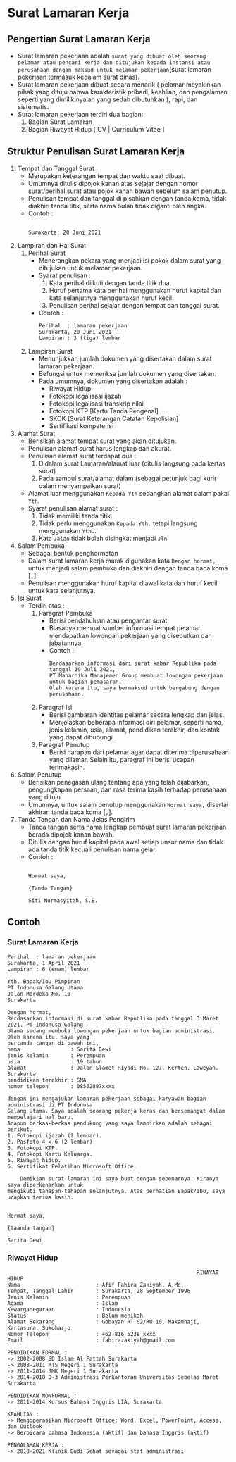 # Surat Lamaran Kerja
## Pengertian Surat Lamaran Kerja
- Surat lamaran pekerjaan adalah `surat yang dibuat oleh seorang pelamar atau pencari kerja dan ditujukan kepada instansi atau perusahaan dengan maksud untuk melamar pekerjaan`(surat lamaran pekerjaan termasuk kedalam surat dinas).
- Surat lamaran pekerjaan dibuat secara menarik ( pelamar meyakinkan pihak yang dituju bahwa karakteristik pribadi, keahlian, dan pengalaman seperti yang dimilikinyalah yang sedah dibutuhkan ), rapi, dan sistematis.
- Surat lamaran pekerjaan terdiri dua bagian:
    1. Bagian Surat Lamaran 
    2. Bagian Riwayat Hidup [ CV | Curriculum Vitae ]

## Struktur Penulisan Surat Lamaran Kerja
1. Tempat dan Tanggal Surat
    - Merupakan keterangan tempat dan waktu saat dibuat.
    - Umumnya ditulis dipojok kanan atas sejajar dengan nomor surat/perihal surat atau pojok kanan bawah sebelum salam penutup.
    - Penulisan tempat dan tanggal di pisahkan dengan tanda koma, tidak diakhiri tanda titik, serta nama bulan tidak diganti oleh angka.
    - Contoh :
      ```
                                                                                              Surakarta, 20 Juni 2021
      ```
2. Lampiran dan Hal Surat
   1. Perihal Surat
      - Menerangkan pekara yang menjadi isi pokok dalam surat yang ditujukan untuk melamar pekerjaan.
      - Syarat penulisan :
        1. Kata perihal diikuti dengan tanda titik dua.
        2. Huruf pertama kata perihal menggunakan huruf kapital dan kata selanjutnya menggunakan huruf kecil.
        3. Penulisan perihal sejajar dengan tempat dan tanggal surat.
      - Contoh :
        ```
        Perihal  : lamaran pekerjaan                                                            Surakarta, 20 Juni 2021
        Lampiran : 3 (tiga) lembar
         ```
    2. Lampiran Surat
       - Menunjukkan jumlah dokumen yang disertakan dalam surat lamaran pekerjaan.
       - Befungsi untuk memeriksa jumlah dokumen yang disertakan.
       - Pada umumnya, dokumen yang disertakan adalah :
         - Riwayat Hidup
         - Fotokopi legalisasi ijazah
         - Fotokopi legalisasi transkrip nilai
         - Fotokopi KTP [Kartu Tanda Pengenal]
         - SKCK [Surat Keterangan Catatan Kepolisian]
         - Sertifikasi kompetensi
3. Alamat Surat
    - Berisikan alamat tempat surat yang akan ditujukan.
    - Penulisan alamat surat harus lengkap dan akurat. 
    - Penulisan alamat surat terdapat dua :
        1. Didalam surat Lamaran/alamat luar (ditulis langsung pada kertas surat)
        2. Pada sampul surat/alamat dalam (sebagai petunjuk bagi kurir dalam menyampaikan surat)
    - Alamat luar menggunakan `Kepada Yth` sedangkan alamat dalam pakai `Yth`.
    - Syarat penulisan alamat surat :
        1. Tidak memiliki tanda titik.
        2. Tidak perlu menggunakan `Kepada Yth.` tetapi langsung menggunakan `Yth.`.
        3. Kata `Jalan` tidak boleh disingkat  menjadi `Jln`.
4. Salam Pembuka
   - Sebagai bentuk penghormatan
   - Dalam surat lamaran kerja marak digunakan kata `Dengan hormat,` untuk menjadi salam pembuka dan diakhiri dengan tanda baca koma [`,`].
   - Penulisan menggunakan huruf kapital diawal kata dan huruf kecil untuk kata selanjutnya.
5. Isi Surat
    - Terdiri atas :
        1. Paragraf Pembuka
            - Berisi pendahuluan atau pengantar surat.
            - Biasanya memuat sumber informasi tempat pelamar mendapatkan lowongan pekerjaan yang disebutkan dan jabatannya.
            - Contoh :
              ```
              Berdasarkan informasi dari surat kabar Republika pada tanggal 19 Juli 2021, 
              PT Mahardika Manajemen Group membuat lowongan pekerjaan untuk bagian pemasaran. 
              Oleh karena itu, saya bermaksud untuk bergabung dengan perusahaan.
              ```
        2. Paragraf Isi
            - Berisi gambaran identitas pelamar secara lengkap dan jelas.
            - Menjelaskan beberapa informasi diri pelamar, seperti nama, jenis kelamin, usia, alamat, pendidikan terakhir, dan kontak yang dapat dihubungi.
        3. Paragraf Penutup
            - Berisi harapan dari pelamar agar dapat diterima diperusahaan yang dilamar. Selain itu, paragraf ini berisi ucapan terimakasih.
6. Salam Penutup
   - Berisikan penegasan ulang tentang apa yang telah dijabarkan, pengungkapan persaan, dan rasa terima kasih terhadap perusahaan yang dituju.
   - Umumnya, untuk salam penutup menggunakan `Hormat saya,` disertai akhiran tanda baca koma [`,`].
7. Tanda Tangan dan Nama Jelas Pengirim
    - Tanda tangan serta nama lengkap pembuat surat lamaran pekerjaan berada dipojok kanan bawah.
    - Ditulis dengan huruf kapital pada awal setiap unsur nama dan tidak ada tanda titik kecuali penulisan nama gelar.
    - Contoh :
      ```
                                                                                                        Hormat saya,
                                                                                                       {Tanda Tangan}
                                                                                                    Siti Nurmasyitah, S.E.
      ```

## Contoh 
### Surat Lamaran Kerja
```
Perihal  : lamaran pekerjaan                                                                        Surakarta, 1 April 2021 
Lampiran : 6 (enam) lembar

Yth. Bapak/Ibu Pimpinan
PT Indonusa Galang Utama
Jalan Merdeka No. 10
Surakarta

Dengan hormat,
Berdasarkan informasi di surat kabar Republika pada tanggal 3 Maret 2021, PT Indonusa Galang 
Utama sedang membuka lowongan pekerjaan untuk bagian administrasi. Oleh karena itu, saya yang 
bertanda tangan di bawah ini,
nama                : Sarita Dewi
jenis kelamin       : Perempuan
usia                : 19 tahun
alamat              : Jalan Slamet Riyadi No. 127, Kerten, Laweyan, Surakarta
pendidikan terakhir : SMA
nomor telepon       : 08562887xxxx

dengan ini mengajukan lamaran pekerjaan sebagai karyawan bagian administrasi di PT Indonusa 
Galang Utama. Saya adalah seorang pekerja keras dan bersemangat dalam mempelajari hal baru. 
Adapun berkas-berkas pendukung yang saya lampirkan adalah sebagai berikut.
1. Fotokopi ijazah (2 lembar).
2. Pasfoto 4 x 6 (2 lembar).
3. Fotokopi KTP.
4. Fotokopi Kartu Keluarga.
5. Riwayat hidup.
6. Sertifikat Pelatihan Microsoft Office.

    Demikian surat lamaran ini saya buat dengan sebenarnya. Kiranya saya diperkenankan untuk 
mengikuti tahapan-tahapan selanjutnya. Atas perhatian Bapak/Ibu, saya ucapkan terima kasih.
                                                                                               
                                                                                                      Hormat saya,
                                                                                                    {taanda tangan}
                                                                                                      Sarita Dewi
```
### Riwayat Hidup
```
                                                            RIWAYAT HIDUP
Nama                        : Afif Fahira Zakiyah, A.Md.
Tempat, Tanggal Lahir       : Surakarta, 28 September 1996
Jenis Kelamin               : Perempuan
Agama                       : Islam
Kewarganegaraan             : Indonesia
Status                      : Belum menikah
Alamat Sekarang             : Gobayan RT 02/RW 10, Makamhaji, Kartasura, Sukoharjo
Nomor Telepon               : +62 816 5238 xxxx
Email                       : fahirazakiyah@gmail.com

PENDIDIKAN FORMAL :
-> 2002-2008 SD Islam Al Fattah Surakarta
-> 2008-2011 MTS Negeri 1 Surakarta
-> 2011-2014 SMK Negeri 1 Surakarta
-> 2014-2018 D-3 Administrasi Perkantoran Universitas Sebelas Maret Surakarta

PENDIDIKAN NONFORMAL :
-> 2011-2014 Kursus Bahasa Inggris LIA, Surakarta

KEAHLIAN :
-> Mengoperasikan Microsoft Office: Word, Excel, PowerPoint, Access, dan Outlook
-> Berbicara bahasa Indonesia (aktif) dan bahasa Inggris (aktif)

PENGALAMAN KERJA :
-> 2018-2021 Klinik Budi Sehat sevagai staf administrasi
```
